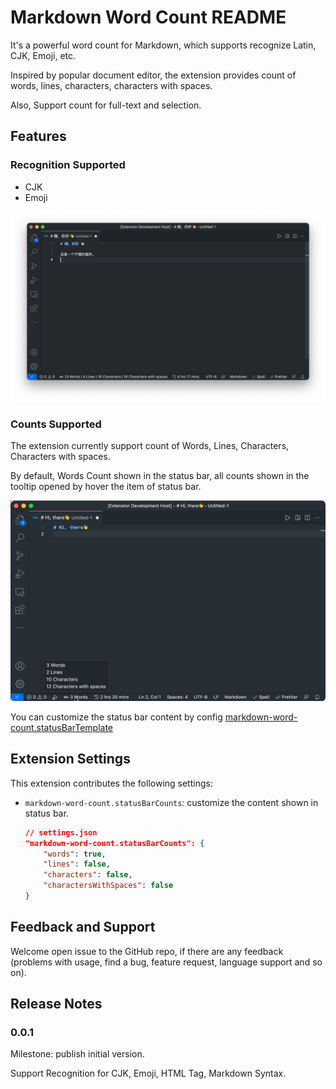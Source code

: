 # Markdown Word Count README

It's a powerful word count for Markdown, which supports recognize Latin, CJK, Emoji, etc.

Inspired by popular document editor, the extension provides count of words, lines, characters, characters with spaces.

Also, Support count for full-text and selection.

## Features

### Recognition Supported

- CJK
- Emoji

![Support CJK and Emoji](./screenshots/CJK.png)

### Counts Supported

The extension currently support count of Words, Lines, Characters, Characters with spaces.

By default, Words Count shown in the status bar, all counts shown in the tooltip opened by hover the item of status bar.

![Default Effect](./screenshots/tooltip.png)

You can customize the status bar content by config [markdown-word-count.statusBarTemplate](#extension-settings)

## Extension Settings

This extension contributes the following settings:

- `markdown-word-count.statusBarCounts`: customize the content shown in status bar.

    ``` json
    // settings.json
    "markdown-word-count.statusBarCounts": {
        "words": true,
        "lines": false,
        "characters": false,
        "charactersWithSpaces": false
    }
    ```

## Feedback and Support

Welcome open issue to the GitHub repo, if there are any feedback (problems with usage, find a bug, feature request, language support and so on).

## Release Notes

### 0.0.1

Milestone: publish initial version.

Support Recognition for CJK, Emoji, HTML Tag, Markdown Syntax.
